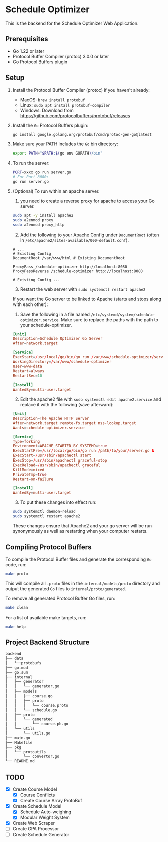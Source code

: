 # Schedule Optimizer

This is the backend for the Schedule Optimizer Web Application.

## Prerequisites

- Go 1.22 or later
- Protocol Buffer Compiler (protoc) 3.0.0 or later
- Go Protocol Buffers plugin

## Setup

1. Install the Protocol Buffer Compiler (protoc) if you haven't already:
   - MacOS: `brew install protobuf`
   - Linux: `sudo apt install protobuf-compiler`
   - Windows: Download from <https://github.com/protocolbuffers/protobuf/releases>

2. Install the `Go` Protocol Buffers plugin:

   ```bash
   go install google.golang.org/protobuf/cmd/protoc-gen-go@latest
   ```

3. Make sure your PATH includes the `Go` bin directory:

   ```bash
   export PATH="$PATH:$(go env GOPATH)/bin"
   ```

4. To run the server:

   ```bash
   PORT=xxxx go run server.go
   # For Port 8080:
   go run server.go
   ```

5. (Optional) To run within an apache server.
      1. you need to create a reverse
      proxy for apache to access your Go server.

      ```bash
   sudo apt -y install apache2
   sudo a2enmod proxy
   sudo a2enmod proxy_http
      ```

      2. Add the following to your Apache Config under `DocumentRoot`
      (often in `/etc/apache2/sites-available/000-default.conf`).

      ```
   # ...
   # Existing Config
   DocumentRoot /var/www/html # Existing DocumentRoot

   ProxyPass /schedule-optimizer http://localhost:8080
   ProxyPassReverse /schedule-optimizer http://localhost:8080

   # Existing Config ...
      ```

      3. Restart the web server with `sudo systemctl restart apache2`

      If you want the Go server to be linked to Apache (starts and stops along
      with each other):

      1. Save the following in a file named
      `/etc/systemd/system/schedule-optimizer.service`. Make sure to replace
      the paths with the path to your schedule-optimizer.

      ```conf
      [Unit]
      Description=Schedule Optimizer Go Server
      After=network.target

      [Service]
      ExecStart=/usr/local/go/bin/go run /var/www/schedule-optimizer/server.go
      WorkingDirectory=/var/www/schedule-optimizer
      User=www-data
      Restart=always
      RestartSec=10

      [Install]
      WantedBy=multi-user.target
      ```

      2. Edit the apache2 file with `sudo systemctl edit apache2.service` and
      replace it with the following (save afterward):

      ```conf
      [Unit]
      Description=The Apache HTTP Server
      After=network.target remote-fs.target nss-lookup.target
      Wants=schedule-optimizer.service

      [Service]
      Type=forking
      Environment=APACHE_STARTED_BY_SYSTEMD=true
      ExecStartPre=/usr/local/go/bin/go run /path/to/your/server.go &
      ExecStart=/usr/sbin/apachectl start
      ExecStop=/usr/sbin/apachectl graceful-stop
      ExecReload=/usr/sbin/apachectl graceful
      KillMode=mixed
      PrivateTmp=true
      Restart=on-failure

      [Install]
      WantedBy=multi-user.target
      ```

      3. To put these changes into effect run:

      ```bash
      sudo systemctl daemon-reload
      sudo systemctl restart apache2
      ```

      These changes ensure that Apache2 and your go server will be run
      synonymously as well as restarting when your computer restarts. 


## Compiling Protocol Buffers

To compile the Protocol Buffer files and generate the corresponding `Go` code, run:

```bash
make proto
```

This will compile all `.proto` files in the `internal/models/proto` directory and
output the generated `Go` files to `internal/proto/generated`.

To remove all generated Protocol Buffer Go files, run:

```bash
make clean
```

For a list of available make targets, run:

```bash
make help
```

## Project Backend Structure

```bash
backend
├── data
│   └──protobufs
├── go.mod
├── go.sum
├── internal
│   ├── generator
│   │   └── generator.go
│   ├── models
│   │   ├── course.go
│   │   ├── proto
│   │   │   └── course.proto
│   │   └── schedule.go
│   ├── proto
│   │   └── generated
│   │       └── course.pb.go
│   └── utils
│       └── utils.go
├── main.go
├── Makefile
├── pkg
│   └── protoutils
│       └── convertor.go
└── README.md
```

## TODO

- [x] Create Course Model
  - [x] Course Conflicts
  - [x] Create Course Array ProtoBuf
- [x] Create Schedule Model
  - [x] Schedule Auto-weighing
  - [x] Modular Weight System
- [x] Create Web Scraper
- [ ] Create GPA Processor
- [ ] Create Schedule Generator
